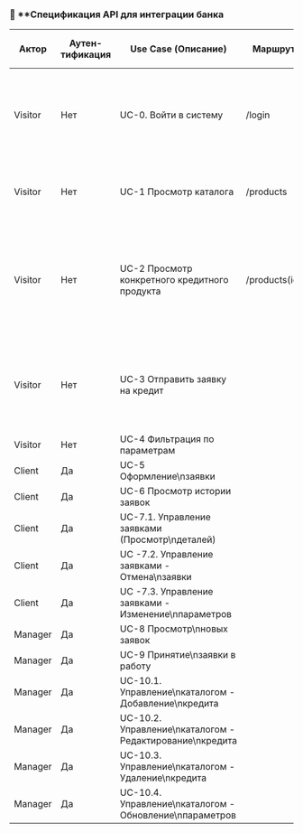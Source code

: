 ### 🔹 **Спецификация API для интеграции банка

| **Актор** |	**Аутен-тификация** |	**Use Case (Описание)** |	**Маршрут**	| **HTTP метод** | **Тело запроса**	| **Пример тала запроса** | **Ответ**	| **Данные ответа** | **Пример ответа** |
|-------|------|-----------------------|----|----------------|----------------|----------------|----------------|---|---|
| Visitor |	Нет	| UC-0. Войти в систему |	/login	| GET - отображение страницы, POST - для посылки учетных данных	"ЛогинПароль"	| ❌ | | | 200 Ok| 
| Visitor |	Нет |	UC-1 Просмотр каталога | /products |	GET  | ❌ | | JSON-массив товаров |	200 OK, 500 Internal Server Error|
| Visitor |	Нет	| UC-2 Просмотр конкретного кредитного продукта |	/products(id)	| GET | ❌ | | JSON-объект товара	|200 – ОК +данные о заказе, 503 server error, 403 auth error|
| Visitor  | Нет | UC-3 Отправить заявку на кредит |  | POST | customerId loanType string mortgage amount durationMonths collateral apartment interestRate guarantorRequired |
| Visitor  | Нет | UC-4 Фильтрация по параметрам |  |  |  |  |  |  |  |
| Client | Да | UC-5 Оформление\nзаявки |  |  |  |  |  |  |  |
| Client | Да | UC-6 Просмотр истории заявок |  |  |  |  |  |  |  |
| Client | Да | UC-7.1.  Управление заявками (Просмотр\nдеталей)  |  |  |  |  |  |  |  |
| Client | Да | UC -7.2. Управление заявками - Отмена\nзаявки |  |  |  |  |  |  |  |
| Client | Да | UC -7.3. Управление заявками - Изменение\nпараметров |  |  |  |  |  |  |  |
| Manager  | Да | UC-8 Просмотр\nновых заявок |  |  |  |  |  |  |  |
| Manager | Да | UC-9 Принятие\nзаявки в работу |  |  |  |  |  |  |  |
| Manager | Да | UC-10.1. Управление\nкаталогом - Добавление\nкредита |  |  |  |  |  |  |  |
| Manager | Да | UC-10.2. Управление\nкаталогом - Редактирование\nкредита |  |  |  |  |  |  |  |
| Manager | Да | UC-10.3. Управление\nкаталогом - Удаление\nкредита |  |  |  |  |  |  |  |
| Manager | Да | UC-10.4. Управление\nкаталогом - Обновление\nпараметров |  |  |  |  |  |  |  |
